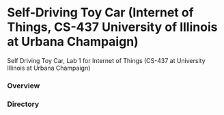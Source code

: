 # Self-Driving Toy Car (Internet of Things, CS-437 University of Illinois at Urbana Champaign)
Self Driving Toy Car, Lab 1 for Internet of Things (CS-437 at University Illinois at Urbana Champaign) 

### Overview





### Directory
